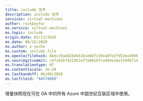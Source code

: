 ```yaml
---
title: include 文件
description: include 文件
services: virtual-machines
author: rockboyfor
ms.service: virtual-machines
ms.topic: include
origin.date: 03/13/2020
ms.date: 06/15/2020
ms.author: v-yeche
ms.custom: include file
ms.openlocfilehash: 6bdc19a4826d4534ce6bfc39ea0fe2fd53ea3696
ms.sourcegitcommit: c4fc01b7451951ef7a9616fca494e1baf29db714
ms.translationtype: HT
ms.contentlocale: zh-CN
ms.lasthandoff: 06/09/2020
ms.locfileid: "84574609"
---
```

<!--Verified successfully by PG team-->
增量快照现在可在 GA 中的所有 Azure 中国世纪互联区域中使用。

<!-- Update_Description: new article about virtual machines disks incremental snapshots regions -->
<!--NEW.date: 06/15/2020-->